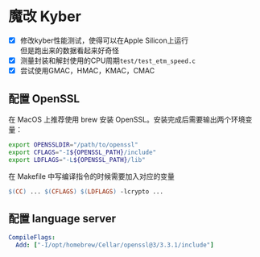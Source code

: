 # 魔改 Kyber
- [x] 修改kyber性能测试，使得可以在Apple Silicon上运行  
但是跑出来的数据看起来好奇怪
- [x] 测量封装和解封使用的CPU周期`test/test_etm_speed.c`
- [x] 尝试使用GMAC，HMAC，KMAC，CMAC

## 配置 OpenSSL
在 MacOS 上推荐使用 brew 安装 OpenSSL。安装完成后需要输出两个环境变量：
```bash
export OPENSSLDIR="/path/to/openssl"
export CFLAGS="-I${OPENSSL_PATH}/include"
export LDFLAGS="-L${OPENSSL_PATH}/lib"
```

在 Makefile 中写编译指令的时候需要加入对应的变量
```makefile
$(CC) ... $(CFLAGS) $(LDFLAGS) -lcrypto ...
```

## 配置 language server

```yaml
CompileFlags:
  Add: ["-I/opt/homebrew/Cellar/openssl@3/3.3.1/include"]
```
